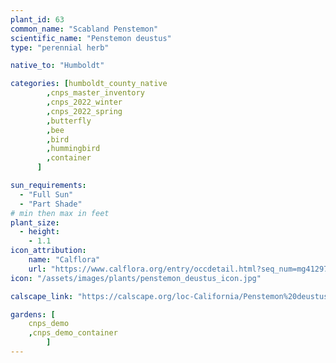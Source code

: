 ```yaml
---
plant_id: 63
common_name: "Scabland Penstemon"
scientific_name: "Penstemon deustus"
type: "perennial herb"

native_to: "Humboldt"

categories: [humboldt_county_native
        ,cnps_master_inventory
        ,cnps_2022_winter
        ,cnps_2022_spring
        ,butterfly
        ,bee
        ,bird
        ,hummingbird 
        ,container
      ]

sun_requirements:
  - "Full Sun"
  - "Part Shade"
# min then max in feet
plant_size:
  - height: 
    - 1.1
icon_attribution: 
    name: "Calflora"
    url: "https://www.calflora.org/entry/occdetail.html?seq_num=mg41297" 
icon: "/assets/images/plants/penstemon_deustus_icon.jpg"

calscape_link: "https://calscape.org/loc-California/Penstemon%20deustus(%20)"

gardens: [ 
    cnps_demo
    ,cnps_demo_container
        ]
---
```


